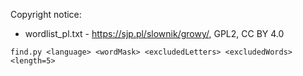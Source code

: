Copyright notice:
* wordlist_pl.txt - https://sjp.pl/slownik/growy/, GPL2, CC BY 4.0

```
find.py <language> <wordMask> <excludedLetters> <excludedWords> <length=5>
```